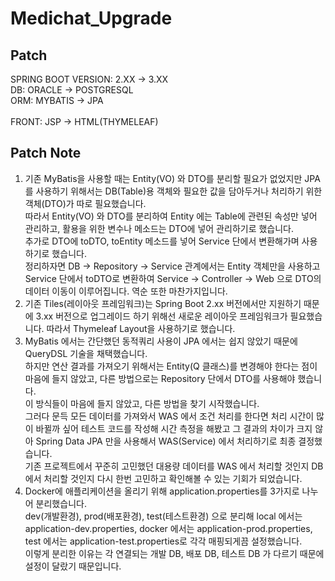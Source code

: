  # Medichat_Upgrade

## Patch
SPRING BOOT VERSION: 2.XX -> 3.XX<br>
DB: ORACLE -> POSTGRESQL<br>
ORM: MYBATIS -> JPA<br>
<br>
FRONT: JSP -> HTML(THYMELEAF)<br>

## Patch Note
1. 기존 MyBatis을 사용할 때는 Entity(VO) 와 DTO를 분리할 필요가 없었지만 JPA를 사용하기 위해서는 DB(Table)용 객체와 필요한 값을 담아두거나 처리하기 위한 객체(DTO)가 따로 필요했습니다.<br>
   따라서 Entity(VO) 와 DTO를 분리하여 Entity 에는 Table에 관련된 속성만 넣어 관리하고, 활용을 위한 변수나 메소드는 DTO에 넣어 관리하기로 했습니다.<br>
   추가로 DTO에 toDTO, toEntity 메소드를 넣어 Service 단에서 변환해가며 사용하기로 했습니다.<br>
   정리하자면 DB -> Repository -> Service 관계에서는 Entity 객체만을 사용하고<br>
   Service 단에서 toDTO로 변환하여 Service -> Controller -> Web 으로 DTO의 데이터 이동이 이루어집니다. 역순 또한 마찬가지입니다.
2. 기존 Tiles(레이아웃 프레임워크)는 Spring Boot 2.xx 버전에서만 지원하기 때문에 3.xx 버전으로 업그레이드 하기 위해선 새로운 레이아웃 프레임워크가 필요했습니다. 따라서 Thymeleaf Layout을 사용하기로 했습니다.
3. MyBatis 에서는 간단했던 동적쿼리 사용이 JPA 에서는 쉽지 않았기 때문에 QueryDSL 기술을 채택했습니다.<br>
   하지만 연산 결과를 가져오기 위해서는 Entity(Q 클래스)를 변경해야 한다는 점이 마음에 들지 않았고, 다른 방법으로는 Repository 단에서 DTO를 사용해야 했습니다.<br>
   이 방식들이 마음에 들지 않았고, 다른 방법을 찾기 시작했습니다.<br>
   그러다 문득 모든 데이터를 가져와서 WAS 에서 조건 처리를 한다면 처리 시간이 많이 바뀔까 싶어 테스트 코드를 작성해 시간 측정을 해봤고 그 결과의 차이가 크지 않아 Spring Data JPA 만을 사용해서 WAS(Service) 에서 처리하기로 최종 결정했습니다.<br>
   기존 프로젝트에서 꾸준히 고민했던 대용량 데이터를 WAS 에서 처리할 것인지 DB 에서 처리할 것인지 다시 한번 고민하고 확인해볼 수 있는 기회가 되었습니다.<br>
4. Docker에 애플리케이션을 올리기 위해 application.properties를 3가지로 나누어 분리했습니다.<br>
   dev(개발환경), prod(배포환경), test(테스트환경) 으로 분리해 local 에서는 application-dev.properties, docker 에서는 application-prod.properties, test 에서는 application-test.properties로 각각 매핑되게끔 설정했습니다.<br>
   이렇게 분리한 이유는 각 연결되는 개발 DB, 배포 DB, 테스트 DB 가 다르기 때문에 설정이 달랐기 때문입니다. 